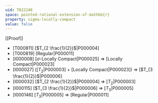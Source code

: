 ```yaml
---
uid: T022248
space: pointed-rational-extension-of-mathbb{r}
property: sigma-locally-compact
value: false
---
```

[[Proof]]

* [T000811] [$T_{2 \frac{1}{2}}$|P000004]
* [T000819] [Regular|P000011]
* [I000008] [$\sigma$-Locally Compact|P000025] => [Locally Compact|P000023]
* [I000027] ([$T_2$|P000003] + [Locally Compact|P000023]) => [$T_{3 \frac{1}{2}}$|P000006]
* [I000032] [$T_{2 \frac{1}{2}}$|P000004] => [$T_2$|P000003]
* [I000115] [$T_{3 \frac{1}{2}}$|P000006] => [$T_3$|P000005]
* [I000146] [$T_3$|P000005] => [Regular|P000011]

